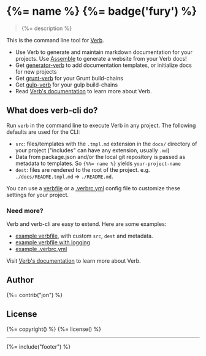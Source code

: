 # {%= name %} {%= badge('fury') %}

> {%= description %}

This is the command line tool for [Verb](https://github.com/assemble/verb).

* Use Verb to generate and maintain markdown documentation for your projects. Use [Assemble](https://github.com/assemble/assemble) to generate a website from your Verb docs!
* Get [generator-verb](https://github.com/assemble/generator-verb) to add documentation templates, or initialize docs for new projects
* Get [grunt-verb](https://github.com/assemble/grunt-verb) for your Grunt build-chains
* Get [gulp-verb](https://github.com/assemble/gulp-verb) for your gulp build-chains
* Read [Verb's documentation](https://github.com/assemble/verb/DOCS.md) to learn more about Verb.

## What does verb-cli do?

Run `verb` in the command line to execute Verb in any project. The following defaults are used for the CLI:

* `src`: files/templates with the `.tmpl.md` extension in the `docs/` directory of your project ("includes" can have any extension, usually `.md`)
* Data from package.json and/or the local git repository is passed as metadata to templates. So `{%%= name %}` yields `your-project-name`
* `dest`: files are rendered to the root of the project. e.g. `./docs/README.tmpl.md` => `./README.md`.

You can use a [verbfile](https://github.com/assemble/verb/DOCS.md#verbfile) or a [.verbrc.yml](https://github.com/assemble/verb/DOCS.md#verbfile) config file to customize these settings for your project.

### Need more?

Verb and verb-cli are easy to extend. Here are some examples:

* [example verbfile](https://gist.github.com/jonschlinkert/9685280), with custom `src`, `dest` and metadata.
* [example verbfile with logging](https://gist.github.com/jonschlinkert/9685144)
* [example .verbrc.yml](https://gist.github.com/jonschlinkert/9686195)

Visit [Verb's documentation](https://github.com/assemble/verb/DOCS.md) to learn more about Verb.

## Author
{%= contrib("jon") %}

## License
{%= copyright() %}
{%= license() %}

***

{%= include("footer") %}